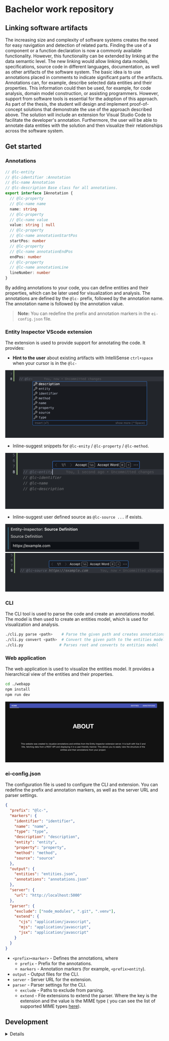 # Bachelor work repository

## Linking software artifacts

The increasing size and complexity of software systems creates the need for
easy navigation and detection of related parts. Finding the use of a component
or a function declaration is now a commonly available functionality. However,
this functionality can be extended by linking at the data semantic level. The
new linking would allow linking data models, specifications, source code in
different languages, documentation, as well as other artifacts of the software
system. The basic idea is to use annotations placed in comments to indicate
significant parts of the artifacts. Annotations can, for example, describe
selected data entities and their properties. This information could then be
used, for example, for code analysis, domain model construction, or assisting
programmers. However, support from software tools is essential for the adoption
of this approach. As part of the thesis, the student will design and implement
proof-of-concept solutions that demonstrate the use of the approach described
above. The solution will include an extension for Visual Studio Code to
facilitate the developer's annotation. Furthermore, the user will be able to
annotate data entities with the solution and then visualize their relationships
across the software system.

## Get started

### Annotations

```typescript
// @lc-entity
// @lc-identifier :Annotation
// @lc-name Annotation
// @lc-description Base class for all annotations.
export interface IAnnotation {
  // @lc-property
  // @lc-name name
  name: string
  // @lc-property
  // @lc-name value
  value: string | null
  // @lc-property
  // @lc-name annotationStartPos
  startPos: number
  // @lc-property
  // @lc-name annotationEndPos
  endPos: number
  // @lc-property
  // @lc-name annotationLine
  lineNumber: number
}
```

By adding annotations to your code, you can define entities and their
properties, which can be later used for visualization and analysis. The
annotations are defined by the `@lc-` prefix, followed by the annotation name.
The annotation name is followed by the annotation value.

> **Note:** You can redefine the prefix and annotation markers in the
> `ei-config.json` file.

### Entity Inspector VScode extension

The extension is used to provide support for annotating the code. It provides:

- **Hint to the user** about existing artifacts with IntelliSense `ctrl+space`
  when your cursor is in the `@lc-`

![suggestions](./entity-inspector/assets/hints.png)

- Inline-suggest snippets for `@lc-enity` / `@lc-property` / `@lc-method`.

![snippets](./entity-inspector/assets/inline-snippets.png)

- Inline-suggest user defined source as `@lc-source ...` if exists.

![setting source](./entity-inspector/assets/setings-source.png)
![inline source](./entity-inspector/assets/inline-source.png)

### CLI

The CLI tool is used to parse the code and create an annotations model. The
model is then used to create an entities model, which is used for visualization
and analysis.

```bash
./cli.py parse <path>    # Parse the given path and creates annotations model
./cli.py convert <path>  # Convert the given path to the entities model
./cli.py                # Parses root and converts to entities model
```

### Web application

The web application is used to visualize the entities model. It provides a
hierarchical view of the entities and their properties.

```bash
cd ./webapp
npm install
npm run dev
```

![webapp](./assets/webapp.png)

### ei-config.json

The configuration file is used to configure the CLI and extension. You can
redefine the prefix and annotation markers, as well as the server URL and
parser settings.

```json
{
  "prefix": "@lc-",
  "markers": {
    "identifier": "identifier",
    "name": "name",
    "type": "type",
    "description": "description",
    "entity": "entity",
    "property": "property",
    "method": "method",
    "source": "source"
  },
  "output": {
    "entities": "entities.json",
    "annotations": "annotations.json"
  },
  "server": {
    "url": "http://localhost:5000"
  },
  "parser": {
    "exclude": ["node_modules", ".git", ".venv"],
    "extend": {
      "cjs": "application/javascript",
      "mjs": "application/javascript",
      "jsx": "application/javascript"
    }
  }
}
```

- `<prefix><marker>` - Defines the annotations, where
  - `prefix` - Prefix for the annotations.
  - `markers` - Annotation markers (for example, `<prefix>entity`).
- `output` - Output files for the CLI.
- `server` - Server URL for the extension.
- `parser` - Parser settings for the CLI.
  - `exclude` - Paths to exclude from parsing.
  - `extend` - File extensions to extend the parser. Where the key is the
    extension and the value is the MIME type ( you can see the list of supported
    MIME types [here](https://github.com/jeanralphaviles/comment_parser)).

## Development

<details close>
<summary> Details </summary>

## Entity Inspector VScode extension

### Extension installation

```bash
cd ./entity-inspector                     # go to the extension folder
npm install                               # install npm packages
npm run build                             # create vsix package in current folder
```

## Backend for the project (server and CLI)

### Instalation

```bash
python3 -m venv .venv           # create virtual env.
.venv/bin/activate              # Activate venv for Unix
.venv\Scripts\activate          # Activate venv for Windows
pip install -r requirements.txt # install dependencies
```

### Flask sever for Entity Extension

```bash
python3 run.py                            # runs on `http://127.0.0.1:5000`
```

### CLI for Entity Extension

| Command | Description |
| --- | --- |
| `./cli.py --help` | Display help message |
| `./cli.py parse <path>` | Parse the given path and creates annotations model |
| `./cli.py convert <path>` | Convert the given path to the entities model |
| `./cli.py` | parses root and converts to entities model` |

## Configuration

- `ei-config.json` file is used to configure the CLI and extension:

    ```json
    {
        "prefixName": "@lc",
        "identifierMarker": "identifier",
        "nameMarker": "name",
        "typeMarker": "type",
        "descriptionMarker": "description",
        "entityMarker": "entity",
        "propertyMarker": "property",
        "methodMarker": "method",
        "sourceMarker": "source",
        "serverUrl": "http://localhost:5000",
        "annotationsModel": "annotations.json",
        "entitiesModel": "entities.json",
        "parserExclude": ["node_modules", ".git", ".venv"],
        "parserInclude": ["entity-inspector"]
    }
    ```

## Web application

Application for ei-models vizualzation. **All commands are executed in the `webapp` folder**

### Project Setup

```sh
npm install
```

#### Compile and Hot-Reload for Development

```sh
npm run dev
```

#### Compile and Minify for Production

```sh
npm run build
```

</details>
